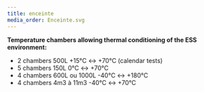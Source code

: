 ```yaml
---
title: enceinte
media_order: Enceinte.svg
---
```


**Temperature chambers allowing thermal conditioning of the ESS environment:**

* 2 chambers 500L +15°C ↔ +70°C (calendar tests)
* 5 chambers 150L 0°C ↔ +70°C
* 4 chambers 600L ou 1000L -40°C ↔ +180°C
* 4 chambers 4m3 à 11m3 -40°C ↔ +70°C
